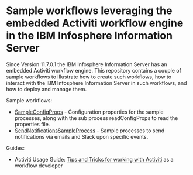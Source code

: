 # Sample workflows leveraging the embedded Activiti workflow engine in the IBM Infosphere Information Server
Since Version 11.7.0.1 the IBM Infosphere Information Server has an embedded Activiti workflow engine. This repository contains a couple of sample workflows to illustrate how to create such workflows, how to interact with the IBM Infosphere Information Server in such workflows, and how to deploy and manage them.

Sample workflows:
- [SampleConfigProps](SampleConfigProps/) - Configuration properties for the sample processes, along with the sub process readConfigProps to read the properties file.
- [SendNotificationsSampleProcess](SendNotificationsSampleProcess/) - Sample processes to send notifications via emails and Slack upon specific events. 

Guides:
- Activiti Usage Guide: [Tips and Tricks for working with Activiti](ActivitiUsageTips.md) as a workflow developer

